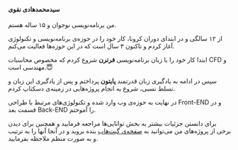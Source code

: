#### سیدمحمدهادی نقوی

من برنامه‌نویسی نوجوان و ۱۵ ساله هستم.

از ۱۲ سالگی و در ابتدای دوران کرونا، کار خود را در حوزه‌ی برنامه‌نویسی و تکنولوژی آغاز کردم و تاکنون ۳ سال است که در این حوزه‌ها فعالیت می‌کنم.

ابتدا کار خود را با زبان برنامه‌نویسی **فرترن** شروع کردم که مخصوص محاسبات CFD و مهندسی است.😇

سپس در ادامه به یادگیری زبان قدرتمند **پایتون** پرداختم و پس از یادگیری این زبان و تسلط نسبی، شروع به انجام پروژه‌هایی در زمینه‌ی دسکتاپ کردم.

در نهایت به حوزه‌ی وب وارد شده و تکنولوژی‌های مرتبط با طراحی Front-END و در قسمت بعد Back-END را آموختم. 

برای دانستن جزئیات بیشتر به بخش توانایی‌ها مراجعه فرمایید و همچنین برای دیدن برخی از پروژه‌های من می‌توانید به [صفحه‌ی گیت‌هاب](https://github.com/smhnaghavi) بنده بروید و در آنجا آنها را به ترتیب و به صورت منظم ملاحظه بفرمایید.